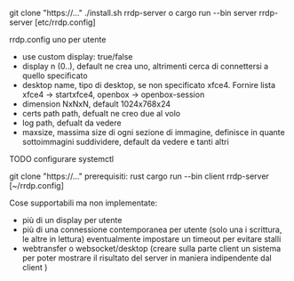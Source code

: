 git clone "https://..."
./install.sh rrdp-server o cargo run --bin server
rrdp-server [etc/rrdp.config]

rrdp.config uno per utente
- use custom display: true/false
- display n (0..), default ne crea uno, altrimenti cerca di connettersi a quello specificato
- desktop name, tipo di desktop, se non specificato xfce4. Fornire lista xfce4 -> startxfce4, openbox -> openbox-session
- dimension NxNxN, default 1024x768x24
- certs path path, defualt ne creo due al volo
- log path, defualt da vedere
- maxsize, massima size di ogni sezione di immagine, definisce in quante sottoimmagini suddividere, default da vedere
e tanti altri

TODO configurare systemctl

git clone "https://..."
prerequisiti: rust
cargo run --bin client
rrdp-server [~/rrdp.config]


Cose supportabili ma non implementate:
- più di un display per utente
- più di una connessione contemporanea per utente (solo una i scrittura, le altre in lettura) eventualmente impostare un timeout per evitare stalli
- webtransfer o websocket/desktop (creare sulla parte client un sistema per poter mostrare il risultato del server in maniera indipendente dal client )


